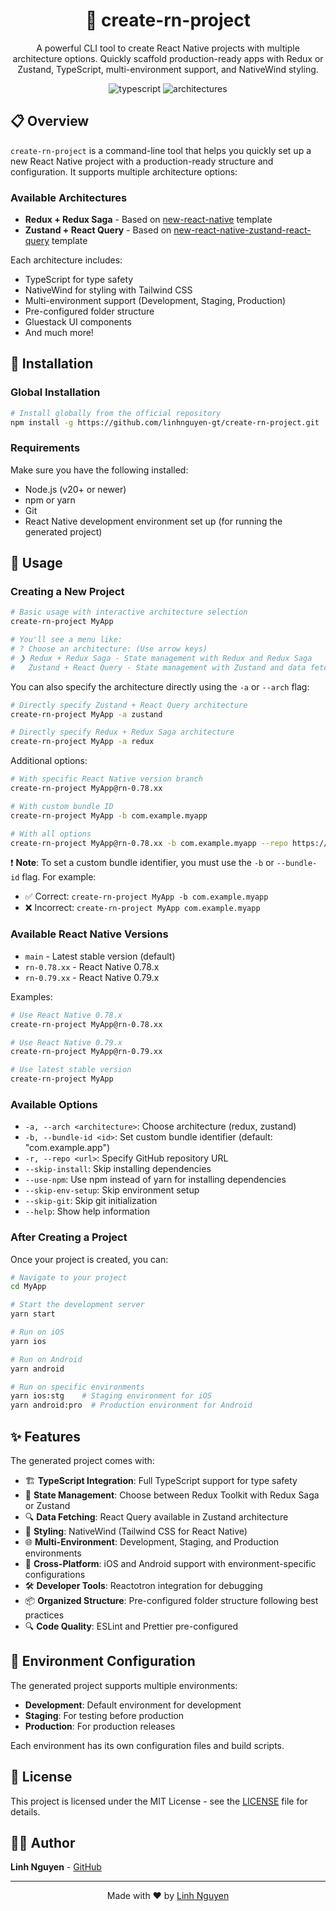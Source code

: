 <div align="center">
  <h1>🚀 create-rn-project</h1>
  <p>A powerful CLI tool to create React Native projects with multiple architecture options. Quickly scaffold production-ready apps with Redux or Zustand, TypeScript, multi-environment support, and NativeWind styling.</p>
</div>

<p align="center">
  <img src="https://img.shields.io/badge/TypeScript-Integrated-blue?style=for-the-badge&logo=typescript&logoColor=white" alt="typescript" />
  <img src="https://img.shields.io/badge/Multiple_Architectures-Available-28A745?style=for-the-badge" alt="architectures" />
</p>

## 📋 Overview

`create-rn-project` is a command-line tool that helps you quickly set up a new React Native project with a production-ready structure and configuration. It supports multiple architecture options:

### Available Architectures

- **Redux + Redux Saga** - Based on [new-react-native](https://github.com/linhnguyen-gt/new-react-native) template
- **Zustand + React Query** - Based on [new-react-native-zustand-react-query](https://github.com/linhnguyen-gt/new-react-native-zustand-react-query) template

Each architecture includes:

- TypeScript for type safety
- NativeWind for styling with Tailwind CSS
- Multi-environment support (Development, Staging, Production)
- Pre-configured folder structure
- Gluestack UI components
- And much more!

## 🚀 Installation

### Global Installation

```bash
# Install globally from the official repository
npm install -g https://github.com/linhnguyen-gt/create-rn-project.git
```

### Requirements

Make sure you have the following installed:

- Node.js (v20+ or newer)
- npm or yarn
- Git
- React Native development environment set up (for running the generated project)

## 📱 Usage

### Creating a New Project

```bash
# Basic usage with interactive architecture selection
create-rn-project MyApp

# You'll see a menu like:
# ? Choose an architecture: (Use arrow keys)
# ❯ Redux + Redux Saga - State management with Redux and Redux Saga
#   Zustand + React Query - State management with Zustand and data fetching with React Query
```

You can also specify the architecture directly using the `-a` or `--arch` flag:

```bash
# Directly specify Zustand + React Query architecture
create-rn-project MyApp -a zustand

# Directly specify Redux + Redux Saga architecture
create-rn-project MyApp -a redux
```

Additional options:

```bash
# With specific React Native version branch
create-rn-project MyApp@rn-0.78.xx

# With custom bundle ID
create-rn-project MyApp -b com.example.myapp

# With all options
create-rn-project MyApp@rn-0.78.xx -b com.example.myapp --repo https://github.com/yourusername/your-repo.git --skip-install --use-npm
```

❗ **Note**: To set a custom bundle identifier, you must use the `-b` or `--bundle-id` flag. For example:
- ✅ Correct: `create-rn-project MyApp -b com.example.myapp`
- ❌ Incorrect: `create-rn-project MyApp com.example.myapp`

### Available React Native Versions

- `main` - Latest stable version (default)
- `rn-0.78.xx` - React Native 0.78.x
- `rn-0.79.xx` - React Native 0.79.x

Examples:

```bash
# Use React Native 0.78.x
create-rn-project MyApp@rn-0.78.xx

# Use React Native 0.79.x
create-rn-project MyApp@rn-0.79.xx

# Use latest stable version
create-rn-project MyApp
```

### Available Options

- `-a, --arch <architecture>`: Choose architecture (redux, zustand)
- `-b, --bundle-id <id>`: Set custom bundle identifier (default: "com.example.app")
- `-r, --repo <url>`: Specify GitHub repository URL
- `--skip-install`: Skip installing dependencies
- `--use-npm`: Use npm instead of yarn for installing dependencies
- `--skip-env-setup`: Skip environment setup
- `--skip-git`: Skip git initialization
- `--help`: Show help information

### After Creating a Project

Once your project is created, you can:

```bash
# Navigate to your project
cd MyApp

# Start the development server
yarn start

# Run on iOS
yarn ios

# Run on Android
yarn android

# Run on specific environments
yarn ios:stg    # Staging environment for iOS
yarn android:pro  # Production environment for Android
```

## ✨ Features

The generated project comes with:

- 🏗️ **TypeScript Integration**: Full TypeScript support for type safety
- 🔄 **State Management**: Choose between Redux Toolkit with Redux Saga or Zustand
- 🔍 **Data Fetching**: React Query available in Zustand architecture
- 🎨 **Styling**: NativeWind (Tailwind CSS for React Native)
- 🌐 **Multi-Environment**: Development, Staging, and Production environments
- 📱 **Cross-Platform**: iOS and Android support with environment-specific configurations
- 🛠️ **Developer Tools**: Reactotron integration for debugging
- 📦 **Organized Structure**: Pre-configured folder structure following best practices
- 🔍 **Code Quality**: ESLint and Prettier pre-configured

## 🔧 Environment Configuration

The generated project supports multiple environments:

- **Development**: Default environment for development
- **Staging**: For testing before production
- **Production**: For production releases

Each environment has its own configuration files and build scripts.

## 📄 License

This project is licensed under the MIT License - see the [LICENSE](LICENSE) file for details.

## 👨‍💻 Author

**Linh Nguyen** - [GitHub](https://github.com/linhnguyen-gt)

---

<p align="center">
  Made with ❤️ by <a href="https://github.com/linhnguyen-gt">Linh Nguyen</a>
</p>
